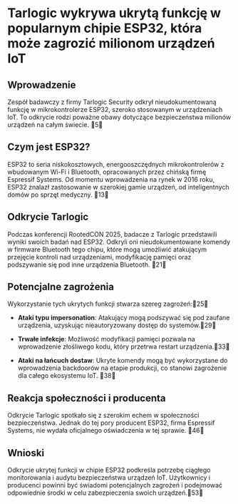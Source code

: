 # Tarlogic wykrywa ukrytą funkcję w popularnym chipie ESP32, która może zagrozić milionom urządzeń IoT

## Wprowadzenie

Zespół badawczy z firmy Tarlogic Security odkrył nieudokumentowaną funkcję w mikrokontrolerze ESP32, szeroko stosowanym w urządzeniach IoT. To odkrycie rodzi poważne obawy dotyczące bezpieczeństwa milionów urządzeń na całym świecie. 5

## Czym jest ESP32?

ESP32 to seria niskokosztowych, energooszczędnych mikrokontrolerów z wbudowanym Wi-Fi i Bluetooth, opracowanych przez chińską firmę Espressif Systems. Od momentu wprowadzenia na rynek w 2016 roku, ESP32 znalazł zastosowanie w szerokiej gamie urządzeń, od inteligentnych domów po sprzęt medyczny. 13

## Odkrycie Tarlogic

Podczas konferencji RootedCON 2025, badacze z Tarlogic przedstawili wyniki swoich badań nad ESP32. Odkryli oni nieudokumentowane komendy w firmware Bluetooth tego chipu, które mogą umożliwić atakującym przejęcie kontroli nad urządzeniami, modyfikację pamięci oraz podszywanie się pod inne urządzenia Bluetooth. 21

## Potencjalne zagrożenia

Wykorzystanie tych ukrytych funkcji stwarza szereg zagrożeń:25

- **Ataki typu impersonation**: Atakujący mogą podszywać się pod zaufane urządzenia, uzyskując nieautoryzowany dostęp do systemów.29

- **Trwałe infekcje**: Możliwość modyfikacji pamięci pozwala na wprowadzenie złośliwego kodu, który przetrwa restart urządzenia.33

- **Ataki na łańcuch dostaw**: Ukryte komendy mogą być wykorzystane do wprowadzenia backdoorów na etapie produkcji, co stanowi zagrożenie dla całego ekosystemu IoT. 38

## Reakcja społeczności i producenta

Odkrycie Tarlogic spotkało się z szerokim echem w społeczności bezpieczeństwa. Jednak do tej pory producent ESP32, firma Espressif Systems, nie wydała oficjalnego oświadczenia w tej sprawie. 46

## Wnioski

Odkrycie ukrytej funkcji w chipie ESP32 podkreśla potrzebę ciągłego monitorowania i audytu bezpieczeństwa urządzeń IoT. Użytkownicy i producenci powinni być świadomi potencjalnych zagrożeń i podejmować odpowiednie środki w celu zabezpieczenia swoich urządzeń.53